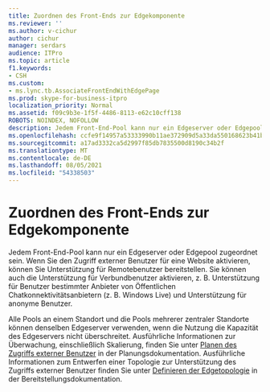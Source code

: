```yaml
---
title: Zuordnen des Front-Ends zur Edgekomponente
ms.reviewer: ''
ms.author: v-cichur
author: cichur
manager: serdars
audience: ITPro
ms.topic: article
f1.keywords:
- CSH
ms.custom:
- ms.lync.tb.AssociateFrontEndWithEdgePage
ms.prod: skype-for-business-itpro
localization_priority: Normal
ms.assetid: f09c9b3e-1f5f-4486-8113-e62c10cff138
ROBOTS: NOINDEX, NOFOLLOW
description: Jedem Front-End-Pool kann nur ein Edgeserver oder Edgepool zugeordnet sein. Wenn Sie den Zugriff externer Benutzer für eine Website aktivieren, können Sie Unterstützung für Remotebenutzer bereitstellen. Sie können auch die Unterstützung für Verbundbenutzer aktivieren, z. B. Unterstützung für Benutzer bestimmter Anbieter von Öffentlichen Chatkonnektivitätsanbietern (z. B. Windows Live) und Unterstützung für anonyme Benutzer.
ms.openlocfilehash: ccfe9f14957a53333990b11ae372909d5a33da550168623b41bb4f17733bb899
ms.sourcegitcommit: a17ad3332ca5d2997f85db7835500d8190c34b2f
ms.translationtype: MT
ms.contentlocale: de-DE
ms.lasthandoff: 08/05/2021
ms.locfileid: "54338503"
---
```

# <a name="associate-front-end-with-edge"></a>Zuordnen des Front-Ends zur Edgekomponente

Jedem Front-End-Pool kann nur ein Edgeserver oder Edgepool zugeordnet sein. Wenn Sie den Zugriff externer Benutzer für eine Website aktivieren, können Sie Unterstützung für Remotebenutzer bereitstellen. Sie können auch die Unterstützung für Verbundbenutzer aktivieren, z. B. Unterstützung für Benutzer bestimmter Anbieter von Öffentlichen Chatkonnektivitätsanbietern (z. B. Windows Live) und Unterstützung für anonyme Benutzer.

Alle Pools an einem Standort und die Pools mehrerer zentraler Standorte können denselben Edgeserver verwenden, wenn die Nutzung die Kapazität des Edgeservers nicht überschreitet. Ausführliche Informationen zur Überwachung, einschließlich Skalierung, finden Sie unter [Planen des Zugriffs externer Benutzer](/previous-versions/office/lync-server-2013/lync-server-2013-planning-for-external-user-access) in der Planungsdokumentation. Ausführliche Informationen zum Entwerfen einer Topologie zur Unterstützung des Zugriffs externer Benutzer finden Sie unter [Definieren der Edgetopologie](/previous-versions/office/lync-server-2013/lync-server-2013-define-your-edge-topology) in der Bereitstellungsdokumentation.